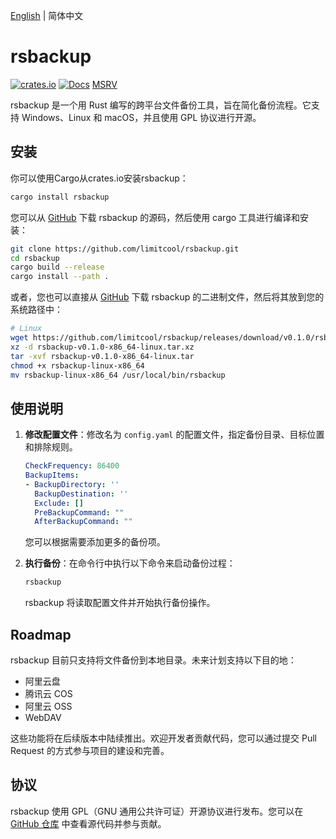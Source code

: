 [English](README-en.md) | 简体中文
# rsbackup

[![crates.io](https://img.shields.io/crates/v/rsbackup.svg)](https://crates.io/crates/rsbackup)
[![Docs](https://docs.rs/rsbackup/badge.svg)](https://docs.rs/rsbackup)
[MSRV](https://img.shields.io/badge/rustc-1.78.0+-ab6000.svg)

rsbackup 是一个用 Rust 编写的跨平台文件备份工具，旨在简化备份流程。它支持 Windows、Linux 和 macOS，并且使用 GPL 协议进行开源。

## 安装
你可以使用Cargo从crates.io安装rsbackup：
```bash
cargo install rsbackup
```
您可以从 [GitHub](https://github.com/limitcool/rsbackup) 下载 rsbackup 的源码，然后使用 cargo 工具进行编译和安装：

```bash
git clone https://github.com/limitcool/rsbackup.git
cd rsbackup
cargo build --release
cargo install --path .
```

或者，您也可以直接从 [GitHub](https://github.com/limitcool/rsbackup) 下载 rsbackup 的二进制文件，然后将其放到您的系统路径中：

```bash
# Linux
wget https://github.com/limitcool/rsbackup/releases/download/v0.1.0/rsbackup-v0.1.0-x86_64-linux.tar.xz
xz -d rsbackup-v0.1.0-x86_64-linux.tar.xz
tar -xvf rsbackup-v0.1.0-x86_64-linux.tar
chmod +x rsbackup-linux-x86_64
mv rsbackup-linux-x86_64 /usr/local/bin/rsbackup
```



## 使用说明

1. **修改配置文件**：修改名为 `config.yaml` 的配置文件，指定备份目录、目标位置和排除规则。

   ```yaml
   CheckFrequency: 86400
   BackupItems:
   - BackupDirectory: ''
     BackupDestination: ''
     Exclude: []
     PreBackupCommand: ""
     AfterBackupCommand: ""
   ```

   您可以根据需要添加更多的备份项。

2. **执行备份**：在命令行中执行以下命令来启动备份过程：

   ```bash
   rsbackup
   ```

   rsbackup 将读取配置文件并开始执行备份操作。

## Roadmap

rsbackup 目前只支持将文件备份到本地目录。未来计划支持以下目的地：

- 阿里云盘
- 腾讯云 COS
- 阿里云 OSS
- WebDAV

这些功能将在后续版本中陆续推出。欢迎开发者贡献代码，您可以通过提交 Pull Request 的方式参与项目的建设和完善。

## 协议

rsbackup 使用 GPL（GNU 通用公共许可证）开源协议进行发布。您可以在 [GitHub 仓库](https://github.com/limitcool/rsbackup) 中查看源代码并参与贡献。
